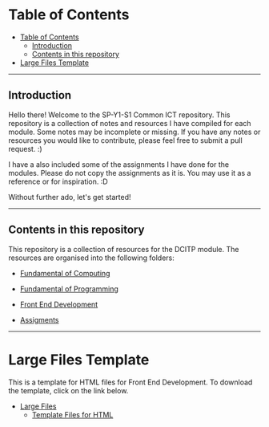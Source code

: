 # Table of Contents
- [Table of Contents](#table-of-contents)
  - [Introduction](#introduction)
  - [Contents in this repository](#contents-in-this-repository)
- [Large Files Template](#large-files-template)


-----------------
## Introduction

Hello there! Welcome to the SP-Y1-S1 Common ICT repository. This repository is a collection of notes and resources I have compiled for each module. Some notes may be incomplete or missing. If you have any notes or resources you would like to contribute, please feel free to submit a pull request. :)

I have a also included some of the assignments I have done for the modules. Please do not copy the assignments as it is. You may use it as a reference or for inspiration. :D

Without further ado, let's get started!

-----------------
## Contents in this repository
This repository is a collection of resources for the DCITP module. The resources are organised into the following folders:

- [Fundamental of Computing](Fundamental%20of%20Computing%20(FOC))

- [Fundamental of Programming](Fundamental%20of%20Programming%20(FOP))

- [Front End Development](Front%20End%20Development%20(FED))

- [Assigments](Assigments)
-----------------
# Large Files Template
This is a template for HTML files for Front End Development. To download the template, click on the link below.
 - [Large Files](https://github.com/StepSisStuck/CommonICT/tags)
      - [Template Files for HTML](https://github.com/StepSisStuck/CommonICT/releases/tag/TemplateFiles.v1)
